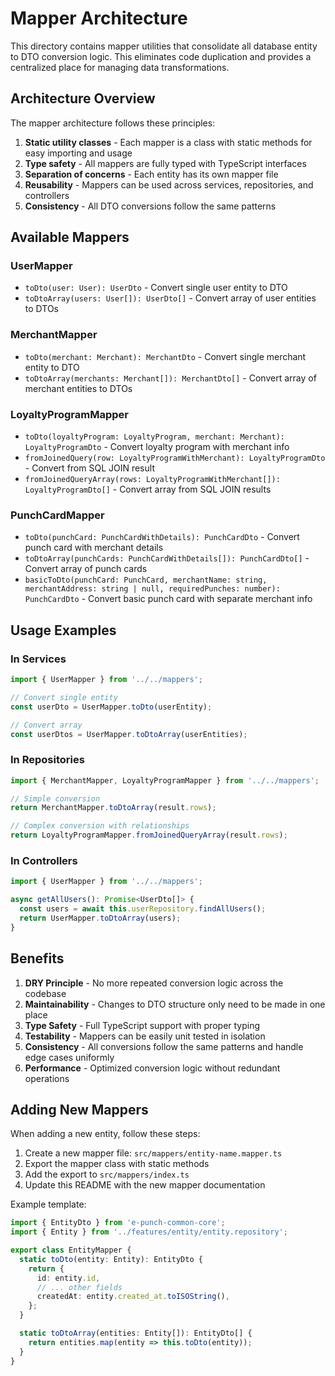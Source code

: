 # Mapper Architecture

This directory contains mapper utilities that consolidate all database entity to DTO conversion logic. This eliminates code duplication and provides a centralized place for managing data transformations.

## Architecture Overview

The mapper architecture follows these principles:

1. **Static utility classes** - Each mapper is a class with static methods for easy importing and usage
2. **Type safety** - All mappers are fully typed with TypeScript interfaces
3. **Separation of concerns** - Each entity has its own mapper file
4. **Reusability** - Mappers can be used across services, repositories, and controllers
5. **Consistency** - All DTO conversions follow the same patterns

## Available Mappers

### UserMapper
- `toDto(user: User): UserDto` - Convert single user entity to DTO
- `toDtoArray(users: User[]): UserDto[]` - Convert array of user entities to DTOs

### MerchantMapper
- `toDto(merchant: Merchant): MerchantDto` - Convert single merchant entity to DTO
- `toDtoArray(merchants: Merchant[]): MerchantDto[]` - Convert array of merchant entities to DTOs

### LoyaltyProgramMapper
- `toDto(loyaltyProgram: LoyaltyProgram, merchant: Merchant): LoyaltyProgramDto` - Convert loyalty program with merchant info
- `fromJoinedQuery(row: LoyaltyProgramWithMerchant): LoyaltyProgramDto` - Convert from SQL JOIN result
- `fromJoinedQueryArray(rows: LoyaltyProgramWithMerchant[]): LoyaltyProgramDto[]` - Convert array from SQL JOIN results

### PunchCardMapper
- `toDto(punchCard: PunchCardWithDetails): PunchCardDto` - Convert punch card with merchant details
- `toDtoArray(punchCards: PunchCardWithDetails[]): PunchCardDto[]` - Convert array of punch cards
- `basicToDto(punchCard: PunchCard, merchantName: string, merchantAddress: string | null, requiredPunches: number): PunchCardDto` - Convert basic punch card with separate merchant info

## Usage Examples

### In Services
```typescript
import { UserMapper } from '../../mappers';

// Convert single entity
const userDto = UserMapper.toDto(userEntity);

// Convert array
const userDtos = UserMapper.toDtoArray(userEntities);
```

### In Repositories
```typescript
import { MerchantMapper, LoyaltyProgramMapper } from '../../mappers';

// Simple conversion
return MerchantMapper.toDtoArray(result.rows);

// Complex conversion with relationships
return LoyaltyProgramMapper.fromJoinedQueryArray(result.rows);
```

### In Controllers
```typescript
import { UserMapper } from '../../mappers';

async getAllUsers(): Promise<UserDto[]> {
  const users = await this.userRepository.findAllUsers();
  return UserMapper.toDtoArray(users);
}
```

## Benefits

1. **DRY Principle** - No more repeated conversion logic across the codebase
2. **Maintainability** - Changes to DTO structure only need to be made in one place
3. **Type Safety** - Full TypeScript support with proper typing
4. **Testability** - Mappers can be easily unit tested in isolation
5. **Consistency** - All conversions follow the same patterns and handle edge cases uniformly
6. **Performance** - Optimized conversion logic without redundant operations

## Adding New Mappers

When adding a new entity, follow these steps:

1. Create a new mapper file: `src/mappers/entity-name.mapper.ts`
2. Export the mapper class with static methods
3. Add the export to `src/mappers/index.ts`
4. Update this README with the new mapper documentation

Example template:
```typescript
import { EntityDto } from 'e-punch-common-core';
import { Entity } from '../features/entity/entity.repository';

export class EntityMapper {
  static toDto(entity: Entity): EntityDto {
    return {
      id: entity.id,
      // ... other fields
      createdAt: entity.created_at.toISOString(),
    };
  }

  static toDtoArray(entities: Entity[]): EntityDto[] {
    return entities.map(entity => this.toDto(entity));
  }
}
``` 